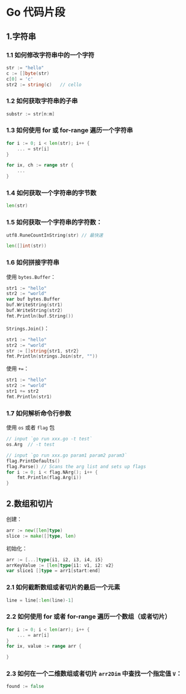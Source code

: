 # Go 代码片段

## 1.字符串

### 1.1 如何修改字符串中的一个字符

```go
str := "hello"
c := []byte(str)
c[0] = 'c'
str2 := string(c)   // cello
```

### 1.2 如何获取字符串的子串

```go
substr := str[n:m]
```

### 1.3 如何使用 for 或 for-range 遍历一个字符串

```go
for i := 0; i < len(str); i++ {
    ... = str[i]
}

for ix, ch := range str {
    ...
}
```

### 1.4 如何获取一个字符串的字节数

```go
len(str)
```

### 1.5 如何获取一个字符串的字符数：

```go
utf8.RuneCountInString(str) // 最快速

len([]int(str))
```

### 1.6 如何拼接字符串

使用 `bytes.Buffer`：

```go
str1 := "hello"
str2 := "world"
var buf bytes.Buffer
buf.WriteString(str1)
buf.WriteString(str2)
fmt.Println(buf.String())
```

`Strings.Join()`：

```go
str1 := "hello"
str2 := "world"
str := []string{str1, str2}
fmt.Println(strings.Join(str, ""))
```

使用 `+=`：

```go
str1 := "hello"
str2 := "world"
str1 += str2
fmt.Println(str1)
```

### 1.7 如何解析命令行参数

使用 `os` 或者 `flag` 包

```go
// input `go run xxx.go -t test`
os.Arg  // -t test

// input `go run xxx.go param1 param2 param3`
flag.PrintDefaults()
flag.Parse() // Scans the arg list and sets up flags
for i := 0; i < flag.NArg(); i++ {
    fmt.Println(flag.Arg(i))
}
```

## 2.数组和切片

创建：

```go
arr := new([len]type)
slice := make([]type, len)
```

初始化：

```go
arr := [...]type{i1, i2, i3, i4, i5}
arrKeyValue := [len]type{i1: v1, i2: v2}
var slice1 []type = arr1[start:end]
```

### 2.1 如何截断数组或者切片的最后一个元素

```go
line = line[:len(line)-1]
```

### 2.2 如何使用 for 或者 for-range 遍历一个数组（或者切片）

```go
for i := 0; i < len(arr); i++ {
    ... = arr[i]
}
for ix, value := range arr {

}
```

### 2.3 如何在一个二维数组或者切片 `arr2Dim` 中查找一个指定值 `V`：

```go
found := false
```
